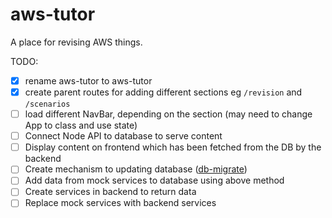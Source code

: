 # aws-tutor
A place for revising AWS things.

TODO: 
- [x] rename aws-tutor to aws-tutor
- [x] create parent routes for adding different sections eg `/revision` and `/scenarios`
- [ ] load different NavBar, depending on the section (may need to change App to class and use state)
- [ ] Connect Node API to database to serve content
- [ ] Display content on frontend which has been fetched from the DB by the backend
- [ ] Create mechanism to updating database ([db-migrate](https://db-migrate.readthedocs.io/en/latest/Getting%20Started/installation/#new-instructions-since-v010x))
- [ ] Add data from mock services to database using above method
- [ ] Create services in backend to return data
- [ ] Replace mock services with backend services
